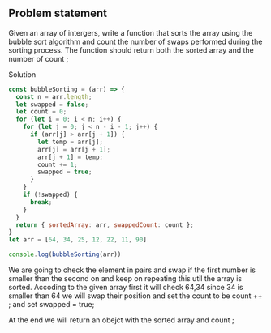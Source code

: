 ## Problem statement
Given an array of intergers, write a function that sorts the array using the bubble sort algorithm and count the number of swaps performed during the sorting process. The function should return both the sorted array and the number of count ;

Solution
```js
const bubbleSorting = (arr) => {
  const n = arr.length;
  let swapped = false;
  let count = 0;
  for (let i = 0; i < n; i++) {
    for (let j = 0; j < n - i - 1; j++) {
      if (arr[j] > arr[j + 1]) {
        let temp = arr[j];
        arr[j] = arr[j + 1];
        arr[j + 1] = temp;
        count += 1;
        swapped = true;
      }
    }
    if (!swapped) {
      break;
    }
  }
  return { sortedArray: arr, swappedCount: count };
}
let arr = [64, 34, 25, 12, 22, 11, 90]

console.log(bubbleSorting(arr))
```

We are going to check the element in pairs and swap if the first number is smaller than the second on and keep on repeating this util the array is sorted.
Accoding to the given array
first it will check 64,34
since 34 is smaller than 64 we will swap their position
and set the count to be count ++ ;
and set swapped = true;

At the end we will return an obejct with the sorted array and count ;
